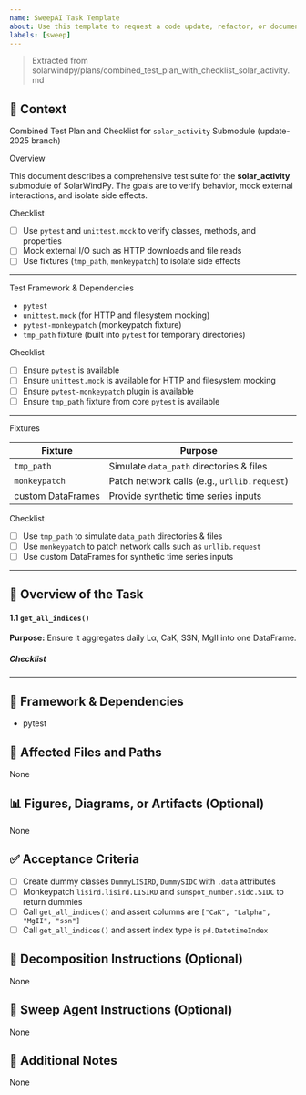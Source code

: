 ```yaml
---
name: SweepAI Task Template
about: Use this template to request a code update, refactor, or documentation change via SweepAI.
labels: [sweep]
---
```


> Extracted from solarwindpy/plans/combined_test_plan_with_checklist_solar_activity.md

## 🧠 Context

Combined Test Plan and Checklist for `solar_activity` Submodule (update-2025 branch)

Overview

This document describes a comprehensive test suite for the **solar_activity** submodule of
SolarWindPy. The goals are to verify behavior, mock external interactions, and isolate side effects.

Checklist

- [ ] Use `pytest` and `unittest.mock` to verify classes, methods, and properties
- [ ] Mock external I/O such as HTTP downloads and file reads
- [ ] Use fixtures (`tmp_path`, `monkeypatch`) to isolate side effects

______________________________________________________________________

Test Framework & Dependencies

- `pytest`
- `unittest.mock` (for HTTP and filesystem mocking)
- `pytest-monkeypatch` (monkeypatch fixture)
- `tmp_path` fixture (built into `pytest` for temporary directories)

Checklist

- [ ] Ensure `pytest` is available
- [ ] Ensure `unittest.mock` is available for HTTP and filesystem mocking
- [ ] Ensure `pytest-monkeypatch` plugin is available
- [ ] Ensure `tmp_path` fixture from core `pytest` is available

______________________________________________________________________

Fixtures

| Fixture | Purpose |
| ----------------- | -------------------------------------------- |
| `tmp_path` | Simulate `data_path` directories & files |
| `monkeypatch` | Patch network calls (e.g., `urllib.request`) |
| custom DataFrames | Provide synthetic time series inputs |

Checklist

- [ ] Use `tmp_path` to simulate `data_path` directories & files
- [ ] Use `monkeypatch` to patch network calls such as `urllib.request`
- [ ] Use custom DataFrames for synthetic time series inputs

______________________________________________________________________

## 🎯 Overview of the Task

#### 1.1 `get_all_indices()`

**Purpose:** Ensure it aggregates daily Lα, CaK, SSN, MgII into one DataFrame.

##### Checklist

______________________________________________________________________

## 🔧 Framework & Dependencies

- pytest

## 📂 Affected Files and Paths

None

## 📊 Figures, Diagrams, or Artifacts (Optional)

None

## ✅ Acceptance Criteria

- [ ] Create dummy classes `DummyLISIRD`, `DummySIDC` with `.data` attributes
- [ ] Monkeypatch `lisird.lisird.LISIRD` and `sunspot_number.sidc.SIDC` to return dummies
- [ ] Call `get_all_indices()` and assert columns are `["CaK", "Lalpha", "MgII", "ssn"]`
- [ ] Call `get_all_indices()` and assert index type is `pd.DatetimeIndex`

## 🧩 Decomposition Instructions (Optional)

None

## 🤖 Sweep Agent Instructions (Optional)

None

## 💬 Additional Notes

None
